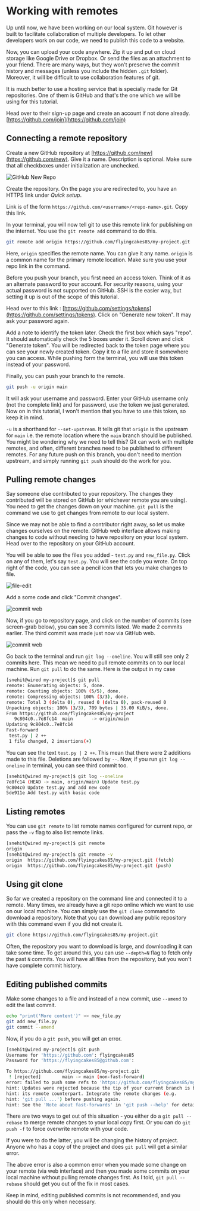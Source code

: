 # Working with remotes

Up until now, we have been working on our local system. Git however is built to facilitate collaboration of multiple developers. To let other developers work on our code, we need to publish this code to a website.

Now, you can upload your code anywhere. Zip it up and put on cloud storage like Google Drive or Dropbox. Or send the files as an attachment to your friend. There are many ways, but they won't preserve the commit history and messages (unless you include the hidden `.git` folder). Moreover, it will be difficult to use collaboration features of git.

It is much better to use a hosting service that is specially made for Git repositories. One of them is GitHub and that's the one which we will be using for this tutorial.

Head over to their sign-up page and create an account if not done already.
[https://github.com/join](https://github.com/join)

## Connecting a remote repository

Create a new GitHub repository at [https://github.com/new](https://github.com/new). Give it a name. Description is optional. Make sure that all checkboxes under initialization are unchecked.

![](images/github-new-repo.png "GitHub New Repo")

Create the repository. On the page you are redirected to, you have an HTTPS link under _Quick setup_.

Link is of the form `https://github.com/<username>/<repo-name>.git`. Copy this link.

In your terminal, you will now tell git to use this remote link for publishing on the internet. You use the `git remote add` command to do this.

```sh
git remote add origin https://github.com/flyingcakes85/my-project.git
```

Here, `origin` specifies the remote name. You can give it any name. `origin` is a common name for the primary remote location. Make sure you use your repo link in the command.

Before you push your branch, you first need an access token. Think of it as an alternate password to your account. For security reasons, using your actual password is not supported on GitHub. SSH is the easier way, but setting it up is out of the scope of this tutorial.

Head over to this link : [https://github.com/settings/tokens](https://github.com/settings/tokens). Click on "Generate new token". It may ask your password again.

Add a note to identify the token later. Check the first box which says "repo". It should automatically check the 5 boxes under it. Scroll down and click "Generate token". You will be redirected back to the token page where you can see your newly created token. Copy it to a file and store it somewhere you can access. While pushing form the terminal, you will use this token instead of your password.

Finally, you can push your branch to the remote.

```sh
git push -u origin main
```

It will ask your username and password. Enter your GitHub username only (not the complete link) and for password, use the token we just generated. Now on in this tutorial, I won't mention that you have to use this token, so keep it in mind.

`-u` is a shorthand for `--set-upstream`. It tells git that `origin` is the upstream for `main` i.e. the remote location where the `main` branch should be published. You might be wondering why we need to tell this? Git can work with multiple remotes, and often, different branches need to be published to different remotes. For any future push on this branch, you don't need to mention upstream, and simply running `git push` should do the work for you.

## Pulling remote changes

Say someone else contributed to your repository. The changes they contributed will be stored on GitHub (or whichever remote you are using). You need to get the changes down on your machine. `git pull` is the command we use to get changes from remote to our local system.

Since we may not be able to find a contributor right away, so let us make changes ourselves on the remote. GitHub web interface allows making changes to code without needing to have repository on your local system. Head over to the repository on your GitHub account.

You will be able to see the files you added - `test.py` and `new_file.py`. Click on any of them, let's say `test.py`. You will see the code you wrote. On top right of the code, you can see a pencil icon that lets you make changes to file.

![](images/file-edit.png "file-edit")

Add a some code and click "Commit changes".

![](images/commit-web.png "commit web")

Now, if you go to repository page, and click on the number of commits (see screen-grab below), you can see 3 commits listed. We made 2 commits earlier. The third commit was made just now via GitHub web.

![](images/commit-history.png "commit web")

Go back to the terminal and run `git log --oneline`. You will still see only 2 commits here. This mean we need to pull remote commits on to our local machine. Run `git pull` to do the same. Here is the output in my case

```sh
[snehit@wired my-project]$ git pull
remote: Enumerating objects: 5, done.
remote: Counting objects: 100% (5/5), done.
remote: Compressing objects: 100% (3/3), done.
remote: Total 3 (delta 0), reused 0 (delta 0), pack-reused 0
Unpacking objects: 100% (3/3), 709 bytes | 35.00 KiB/s, done.
From https://github.com/flyingcakes85/my-project
   9c804c0..7e8fc14  main       -> origin/main
Updating 9c804c0..7e8fc14
Fast-forward
 test.py | 2 ++
 1 file changed, 2 insertions(+)
```

You can see the text `test.py | 2 ++`. This mean that there were 2 additions made to this file. Deletions are followed by `--`. Now, if you run `git log --oneline` in terminal, you can see third commit too.

```sh
[snehit@wired my-project]$ git log --oneline
7e8fc14 (HEAD -> main, origin/main) Update test.py
9c804c0 Update test.py and add new code
5de911e Add test.py with basic code
```

## Listing remotes

You can use `git remote` to list remote names configured for current repo, or pass the `-v` flag to also list remote links.

```sh
[snehit@wired my-project]$ git remote
origin
[snehit@wired my-project]$ git remote -v
origin	https://github.com/flyingcakes85/my-project.git (fetch)
origin	https://github.com/flyingcakes85/my-project.git (push)
```

## Using git clone

So far we created a repository on the command line and connected it to a remote. Many times, we already have a git repo online which we want to use on our local machine. You can simply use the `git clone` command to download a repository. Note that you can download any public repository with this command even if you did not create it.

```sh
git clone https://github.com/flyingcakes85/my-project.git
```

Often, the repository you want to download is large, and downloading it can take some time. To get around this, you can use `--depth=N` flag to fetch only the past `N` commits. You will have all files from the repository, but you won't have complete commit history.

## Editing published commits

Make some changes to a file and instead of a new commit, use `--amend` to edit the last commit.

```sh
echo "print('More content')" >> new_file.py
git add new_file.py
git commit --amend
```

Now, if you do a `git push`, you will get an error.

```sh
[snehit@wired my-project]$ git push
Username for 'https://github.com': flyingcakes85
Password for 'https://flyingcakes85@github.com':

To https://github.com/flyingcakes85/my-project.git
 ! [rejected]        main -> main (non-fast-forward)
error: failed to push some refs to 'https://github.com/flyingcakes85/my-project.git'
hint: Updates were rejected because the tip of your current branch is behind
hint: its remote counterpart. Integrate the remote changes (e.g.
hint: 'git pull ...') before pushing again.
hint: See the 'Note about fast-forwards' in 'git push --help' for details.
```

There are two ways to get out of this situation - you either do a `git pull --rebase` to merge remote changes to your local copy first. Or you can do `git push -f` to force overwrite remote with your code.

If you were to do the latter, you will be changing the history of project. Anyone who has a copy of the project and does `git pull` will get a similar error.

The above error is also a common error when you made some change on your remote (via web interface) and then you made some commits on your local machine without pulling remote changes first. As I told, `git pull --rebase` should get you out of the fix in most cases.

Keep in mind, editing published commits is not recommended, and you should do this only when necessary.
